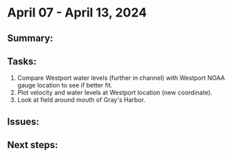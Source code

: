 # April 07 - April 13, 2024
## Summary:

## Tasks:
1) Compare Westport water levels (further in channel) with Westport NOAA gauge location to see if better fit.
2) Plot velocity and water levels at Westport location (new coordinate).
3) Look at field around mouth of Gray's Harbor.

## Issues:

## Next steps:
